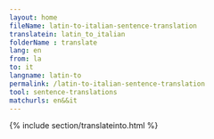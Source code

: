 ```yaml
---
layout: home
fileName: latin-to-italian-sentence-translation
translatein: latin_to_italian
folderName : translate
lang: en
from: la
to: it
langname: latin-to
permalink: /latin-to-italian-sentence-translation
tool: sentence-translations
matchurls: en&&it
---
```

{% include section/translateinto.html %}
